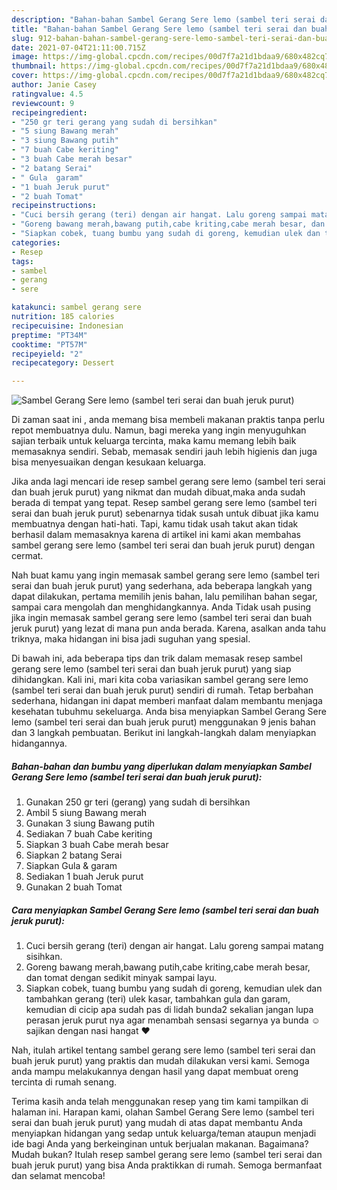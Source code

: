 ```yaml
---
description: "Bahan-bahan Sambel Gerang Sere lemo (sambel teri serai dan buah jeruk purut) Sederhana Untuk Jualan"
title: "Bahan-bahan Sambel Gerang Sere lemo (sambel teri serai dan buah jeruk purut) Sederhana Untuk Jualan"
slug: 912-bahan-bahan-sambel-gerang-sere-lemo-sambel-teri-serai-dan-buah-jeruk-purut-sederhana-untuk-jualan
date: 2021-07-04T21:11:00.715Z
image: https://img-global.cpcdn.com/recipes/00d7f7a21d1bdaa9/680x482cq70/sambel-gerang-sere-lemo-sambel-teri-serai-dan-buah-jeruk-purut-foto-resep-utama.jpg
thumbnail: https://img-global.cpcdn.com/recipes/00d7f7a21d1bdaa9/680x482cq70/sambel-gerang-sere-lemo-sambel-teri-serai-dan-buah-jeruk-purut-foto-resep-utama.jpg
cover: https://img-global.cpcdn.com/recipes/00d7f7a21d1bdaa9/680x482cq70/sambel-gerang-sere-lemo-sambel-teri-serai-dan-buah-jeruk-purut-foto-resep-utama.jpg
author: Janie Casey
ratingvalue: 4.5
reviewcount: 9
recipeingredient:
- "250 gr teri gerang yang sudah di bersihkan"
- "5 siung Bawang merah"
- "3 siung Bawang putih"
- "7 buah Cabe keriting"
- "3 buah Cabe merah besar"
- "2 batang Serai"
- " Gula  garam"
- "1 buah Jeruk purut"
- "2 buah Tomat"
recipeinstructions:
- "Cuci bersih gerang (teri) dengan air hangat. Lalu goreng sampai matang sisihkan."
- "Goreng bawang merah,bawang putih,cabe kriting,cabe merah besar, dan tomat dengan sedikit minyak sampai layu."
- "Siapkan cobek, tuang bumbu yang sudah di goreng, kemudian ulek dan tambahkan gerang (teri) ulek kasar, tambahkan gula dan garam, kemudian di cicip apa sudah pas di lidah bunda2 sekalian jangan lupa perasan jeruk purut nya agar menambah sensasi segarnya ya bunda ☺️ sajikan dengan nasi hangat ❤"
categories:
- Resep
tags:
- sambel
- gerang
- sere

katakunci: sambel gerang sere 
nutrition: 185 calories
recipecuisine: Indonesian
preptime: "PT34M"
cooktime: "PT57M"
recipeyield: "2"
recipecategory: Dessert

---
```



![Sambel Gerang Sere lemo (sambel teri serai dan buah jeruk purut)](https://img-global.cpcdn.com/recipes/00d7f7a21d1bdaa9/680x482cq70/sambel-gerang-sere-lemo-sambel-teri-serai-dan-buah-jeruk-purut-foto-resep-utama.jpg)

Di zaman  saat ini , anda memang bisa membeli makanan praktis tanpa perlu repot membuatnya dulu. Namun, bagi mereka yang ingin menyuguhkan sajian terbaik untuk keluarga tercinta, maka kamu memang lebih baik memasaknya sendiri. Sebab, memasak sendiri jauh lebih higienis dan juga bisa menyesuaikan dengan kesukaan keluarga.

Jika anda lagi mencari ide resep sambel gerang sere lemo (sambel teri serai dan buah jeruk purut) yang nikmat dan mudah dibuat,maka anda sudah berada di tempat yang tepat. Resep sambel gerang sere lemo (sambel teri serai dan buah jeruk purut)  sebenarnya tidak susah untuk dibuat jika kamu membuatnya dengan hati-hati. Tapi, kamu tidak usah takut akan tidak berhasil dalam memasaknya 
karena di artikel ini kami akan membahas sambel gerang sere lemo (sambel teri serai dan buah jeruk purut) dengan cermat.  



Nah buat kamu yang ingin memasak sambel gerang sere lemo (sambel teri serai dan buah jeruk purut) yang sederhana, ada beberapa langkah yang dapat dilakukan, pertama memilih jenis bahan, lalu pemilihan bahan segar, sampai cara mengolah dan menghidangkannya. Anda Tidak usah pusing jika ingin memasak sambel gerang sere lemo (sambel teri serai dan buah jeruk purut) yang lezat di mana pun anda berada. Karena, asalkan anda  tahu triknya, maka hidangan ini bisa jadi suguhan yang spesial.

Di bawah ini, ada beberapa tips dan trik dalam memasak resep sambel gerang sere lemo (sambel teri serai dan buah jeruk purut) yang siap dihidangkan. Kali ini, mari kita coba variasikan sambel gerang sere lemo (sambel teri serai dan buah jeruk purut) sendiri di rumah. Tetap berbahan sederhana, hidangan ini dapat memberi manfaat dalam membantu menjaga kesehatan tubuhmu sekeluarga. Anda bisa menyiapkan Sambel Gerang Sere lemo (sambel teri serai dan buah jeruk purut) menggunakan 9 jenis bahan dan 3 langkah pembuatan. Berikut ini langkah-langkah dalam menyiapkan hidangannya.

<!--inarticleads1-->

##### Bahan-bahan dan bumbu yang diperlukan dalam menyiapkan Sambel Gerang Sere lemo (sambel teri serai dan buah jeruk purut):

1. Gunakan 250 gr teri (gerang) yang sudah di bersihkan
1. Ambil 5 siung Bawang merah
1. Gunakan 3 siung Bawang putih
1. Sediakan 7 buah Cabe keriting
1. Siapkan 3 buah Cabe merah besar
1. Siapkan 2 batang Serai
1. Siapkan  Gula &amp; garam
1. Sediakan 1 buah Jeruk purut
1. Gunakan 2 buah Tomat




<!--inarticleads2-->

##### Cara menyiapkan Sambel Gerang Sere lemo (sambel teri serai dan buah jeruk purut):

1. Cuci bersih gerang (teri) dengan air hangat. Lalu goreng sampai matang sisihkan.
1. Goreng bawang merah,bawang putih,cabe kriting,cabe merah besar, dan tomat dengan sedikit minyak sampai layu.
1. Siapkan cobek, tuang bumbu yang sudah di goreng, kemudian ulek dan tambahkan gerang (teri) ulek kasar, tambahkan gula dan garam, kemudian di cicip apa sudah pas di lidah bunda2 sekalian jangan lupa perasan jeruk purut nya agar menambah sensasi segarnya ya bunda ☺️ sajikan dengan nasi hangat ❤




Nah, itulah artikel tentang  sambel gerang sere lemo (sambel teri serai dan buah jeruk purut)  yang praktis dan mudah dilakukan versi kami. Semoga anda mampu melakukannya dengan hasil yang dapat membuat oreng tercinta di rumah senang. 

Terima kasih anda telah menggunakan resep yang tim kami tampilkan di halaman ini. Harapan kami, olahan  Sambel Gerang Sere lemo (sambel teri serai dan buah jeruk purut) yang mudah di atas dapat membantu Anda menyiapkan hidangan yang sedap untuk keluarga/teman ataupun menjadi ide bagi Anda yang berkeinginan untuk berjualan makanan. Bagaimana? Mudah bukan? Itulah resep sambel gerang sere lemo (sambel teri serai dan buah jeruk purut) yang bisa Anda praktikkan di rumah. Semoga bermanfaat dan selamat mencoba!

